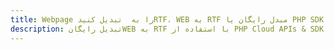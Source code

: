 ---title: Webpage را به  تبدیل کنیدRTF، WEB به RTF مبدل رایگان یا PHP SDKdescription: تبدیل رایگانWEB به RTF با استفاده از PHP Cloud APIs & SDK همچنین اسناد PDF را در Cloud ایجاد، ویرایش و رندر کنید.---